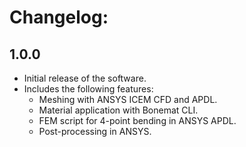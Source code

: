 # Changelog:

## 1.0.0

- Initial release of the software.
- Includes the following features:
  - Meshing with ANSYS ICEM CFD and APDL.
  - Material application with Bonemat CLI.
  - FEM script for 4-point bending in ANSYS APDL.
  - Post-processing in ANSYS.